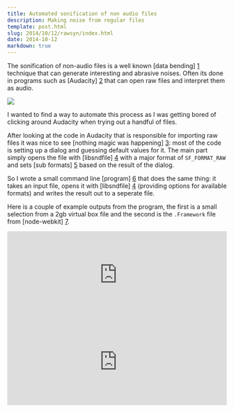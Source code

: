 ```yaml
---
title: Automated sonification of non audio files
description: Making noise from regular files
template: post.html
slug: 2014/10/12/rawsyn/index.html
date: 2014-10-12
markdown: true
---
```


The sonification of non-audio files is a well known [data bending] [1]
technique that can generate interesting and abrasive noises. Often its
done in programs such as [Audacity] [2] that can open raw files and interpret
them as audio.

  [1]: http://en.wikipedia.org/wiki/Databending
  [2]: http://audacity.sourceforge.net/

<img src="{{ page.url }}/rawsyn-audacity.png">

I wanted to find a way to automate this process as I was getting bored of
clicking around Audacity when trying out a handful of files.

After looking at the code in Audacity that is responsible for importing raw
files it was nice to see [nothing magic was happening] [3]: most of the code
is setting up a dialog and guessing default values for it. The main part
simply opens the file with [libsndfile] [4] with a major format of
``SF_FORMAT_RAW`` and sets [sub formats] [5] based on the result of the dialog.

  [3]: https://code.google.com/p/audacity/source/browse/audacity-src/trunk/src/import/ImportRaw.cpp
  [4]: http://www.mega-nerd.com/libsndfile/
  [5]: http://www.mega-nerd.com/libsndfile/api.html#open

So I wrote a small command line [program] [6] that does the same thing: it takes
an input file, opens it with [libsndfile] [4] (providing options for available
formats) and writes the result out to a seperate file.

  [6]: https://github.com/davebrent/dbp/tree/master/apps/rawsyn

Here is a couple of example outputs from the program, the first is a small
selection from a 2gb virtual box file and the second is the ``.Framework``
file from [node-webkit] [7].

  [7]: https://github.com/rogerwang/node-webkit

<iframe width="100%" height="200" scrolling="no" frameborder="no"
        src="https://w.soundcloud.com/player/?url=https%3A//api.soundcloud.com/tracks/171770713&amp;auto_play=false&amp;hide_related=false&amp;show_comments=true&amp;show_user=true&amp;show_reposts=false&amp;visual=true"> </iframe>

<iframe width="100%" height="200" scrolling="no" frameborder="no"
        src="https://w.soundcloud.com/player/?url=https%3A//api.soundcloud.com/tracks/171771553&amp;auto_play=false&amp;hide_related=false&amp;show_comments=true&amp;show_user=true&amp;show_reposts=false&amp;visual=true"> </iframe>
